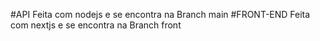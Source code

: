 #API
 Feita com nodejs e se encontra na Branch main
#FRONT-END
 Feita com nextjs e se encontra na Branch front
